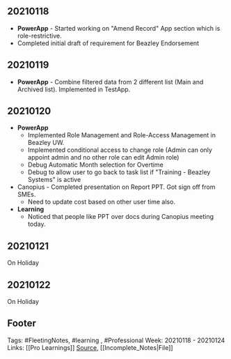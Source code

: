 ## 20210118
- **PowerApp** - Started working on "Amend Record" App section which is role-restrictive.
- Completed initial draft of requirement for Beazley Endorsement

## 20210119
 - **PowerApp** - Combine filtered data from 2 different list (Main and Archived list). Implemented in TestApp.

## 20210120
- **PowerApp**
	- Implemented Role Management and Role-Access Management in Beazley UW. 
	- Implemented conditional access to change role (Admin can only appoint admin and no other role can edit Admin role)
	- Debug Automatic Month selection for Overtime
	- Debug to allow user to go back to task list if "Training - Beazley Systems" is active
- Canopius - Completed presentation on Report PPT. Got sign off from SMEs.
	- Need to update cost based on other user time also.
- **Learning**
	- Noticed that people like PPT over docs during Canopius meeting today.

## 20210121
On Holiday

## 20210122
On Holiday

## Footer

Tags: #FleetingNotes, #learning , #Professional
Week: 20210118 - 20210124
Links: [[Pro Learnings]]
[Source](template.md), [[Incomplete_Notes|File]]

<!--
Comment - 
-->
<!--stackedit_data:
eyJoaXN0b3J5IjpbLTQwMjY4ODk5Nyw1NTUxNTMwNDYsLTE5MT
AwMjA1NjUsMjEzMzQzODM5MSw3MzA5OTgxMTZdfQ==
-->